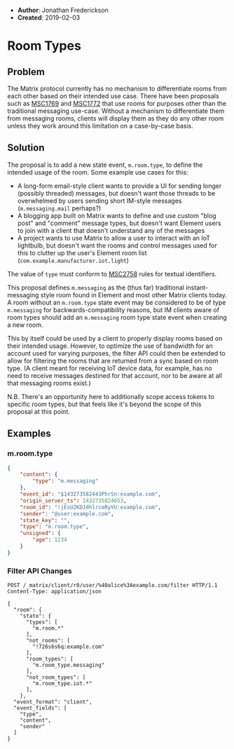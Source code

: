 - **Author**: Jonathan Frederickson
- **Created**: 2019-02-03

# Room Types

## Problem

The Matrix protocol currently has no mechanism to differentiate rooms
from each other based on their intended use case. There have been
proposals such as
[MSC1769](https://github.com/matrix-org/matrix-doc/pull/1769) and
[MSC1772](https://github.com/matrix-org/matrix-doc/pull/1772) that use
rooms for purposes other than the traditional messaging
use-case. Without a mechanism to differentiate them from messaging
rooms, clients will display them as they do any other room unless they
work around this limitation on a case-by-case basis.

## Solution

The proposal is to add a new state event, `m.room.type`, to define the
intended usage of the room. Some example use cases for this:

- A long-form email-style client wants to provide a UI for sending
  longer (possibly threaded) messages, but doesn't want those threads
  to be overwhelmed by users sending short IM-style messages
  (`m.messaging.mail` perhaps?)
- A blogging app built on Matrix wants to define and use custom "blog
  post" and "comment" message types, but doesn't want Element users to
  join with a client that doesn't understand any of the messages
- A project wants to use Matrix to allow a user to interact with an
  IoT lightbulb, but doesn't want the rooms and control messages used
  for this to clutter up the user's Element room list
  (`com.example.manufacturer.iot.light`)

The value of `type` must conform to
[MSC2758](https://github.com/matrix-org/matrix-doc/blob/master/proposals/2758-textual-id-grammar.md)
rules for textual identifiers.

This proposal defines `m.messaging` as the (thus far) traditional
instant-messaging style room found in Element and most other Matrix
clients today. A room without an `m.room.type` state event may be
considered to be of type `m.messaging` for backwards-compatibility
reasons, but IM clients aware of room types should add an
`m.messaging` room type state event when creating a new room.

This by itself could be used by a client to properly display rooms
based on their intended usage. However, to optimize the use of
bandwidth for an account used for varying purposes, the filter API
could then be extended to allow for filtering the rooms that are
returned from a sync based on room type. (A client meant for receiving
IoT device data, for example, has no need to receive messages destined
for that account, nor to be aware at all that messaging rooms exist.)

N.B. There's an opportunity here to additionally scope access tokens
to specific room types, but that feels like it's beyond the scope of
this proposal at this point.

## Examples

### m.room.type

```json
{
    "content": {
        "type": "m.messaging"
    },
    "event_id": "$143273582443PhrSn:example.com",
    "origin_server_ts": 1432735824653,
    "room_id": "!jEsUZKDJdhlrceRyVU:example.com",
    "sender": "@user:example.com",
    "state_key": "",
    "type": "m.room.type",
    "unsigned": {
        "age": 1234
    }
}
```

### Filter API Changes

```
POST /_matrix/client/r0/user/%40alice%3Aexample.com/filter HTTP/1.1
Content-Type: application/json

{
  "room": {
    "state": {
      "types": [
        "m.room.*"
      ],
      "not_rooms": [
        "!726s6s6q:example.com"
      ],
      "room_types": [
        "m.room_type.messaging"
      ],
      "not_room_types": [
        "m.room_type.iot.*"
      ],
    },
  "event_format": "client",
  "event_fields": [
    "type",
    "content",
    "sender"
  ]
}
```
